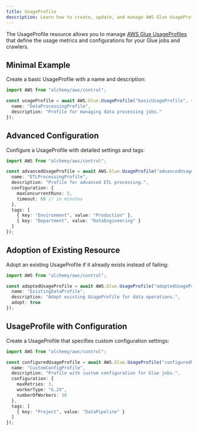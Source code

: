 ```yaml
---
title: UsageProfile
description: Learn how to create, update, and manage AWS Glue UsageProfiles using Alchemy Cloud Control.
---
```



The UsageProfile resource allows you to manage [AWS Glue UsageProfiles](https://docs.aws.amazon.com/glue/latest/userguide/) that define the usage metrics and configurations for your Glue jobs and crawlers.

## Minimal Example

Create a basic UsageProfile with a name and description:

```ts
import AWS from "alchemy/aws/control";

const usageProfile = await AWS.Glue.UsageProfile("basicUsageProfile", {
  name: "DataProcessingProfile",
  description: "Profile for managing data processing jobs."
});
```

## Advanced Configuration

Configure a UsageProfile with detailed settings and tags:

```ts
import AWS from "alchemy/aws/control";

const advancedUsageProfile = await AWS.Glue.UsageProfile("advancedUsageProfile", {
  name: "ETLProcessingProfile",
  description: "Profile for advanced ETL processing.",
  configuration: {
    maxConcurrentRuns: 5,
    timeout: 60 // in minutes
  },
  tags: [
    { key: "Environment", value: "Production" },
    { key: "Department", value: "DataEngineering" }
  ]
});
```

## Adoption of Existing Resource

Adopt an existing UsageProfile if it already exists instead of failing:

```ts
import AWS from "alchemy/aws/control";

const adoptedUsageProfile = await AWS.Glue.UsageProfile("adoptedUsageProfile", {
  name: "ExistingDataProfile",
  description: "Adopt existing UsageProfile for data operations.",
  adopt: true
});
```

## UsageProfile with Configuration

Create a UsageProfile that specifies custom configuration settings:

```ts
import AWS from "alchemy/aws/control";

const configuredUsageProfile = await AWS.Glue.UsageProfile("configuredUsageProfile", {
  name: "CustomConfigProfile",
  description: "Profile with custom configuration for Glue jobs.",
  configuration: {
    maxRetries: 3,
    workerType: "G.2X",
    numberOfWorkers: 10
  },
  tags: [
    { key: "Project", value: "DataPipeline" }
  ]
});
```
